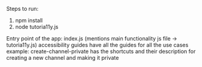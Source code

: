 Steps to run:

1. npm install
2. node tutoria11y.js

Entry point of the app:
index.js (mentions main functionality js file -> tutoria11y.js)
accessibility guides have all the guides for all the use cases
example: create-channel-private has the shortcuts and their description for creating a new channel and making it private
